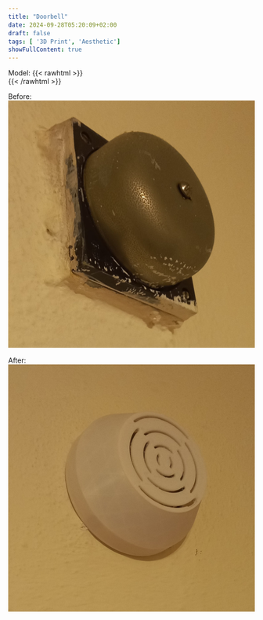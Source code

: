 ```yaml
---
title: "Doorbell"
date: 2024-09-28T05:20:09+02:00
draft: false
tags: [ '3D Print', 'Aesthetic']
showFullContent: true
---
```

Model:
{{< rawhtml >}}
	<model-viewer 
		alt="Doorbell cover model"
		src="https://danielkopec.eu/NeverBored/posts/2024/09/28/doorbell/images/doorbell.glb"
		shadow-intensity="1"
		camera-controls
		touch-action="pan-y" />			
{{< /rawhtml >}}

Before:
![Before](images/before.jpg)

After:
![After](images/after.jpg)
